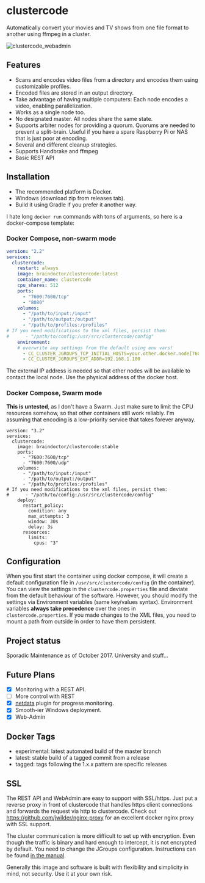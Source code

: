 # clustercode

Automatically convert your movies and TV shows from one file format to another using ffmpeg in a cluster.

![clustercode_webadmin](https://user-images.githubusercontent.com/12159026/31952107-193afa02-b8e0-11e7-9f88-8d3d20e0d84c.png)

## Features

* Scans and encodes video files from a directory and encodes them using customizable profiles.
* Encoded files are stored in an output directory.
* Take advantage of having multiple computers: Each node encodes a video, enabling parallelization.
* Works as a single node too.
* No designated master. All nodes share the same state.
* Supports arbiter nodes for providing a quorum. Quorums are needed to prevent a split-brain. Useful if you
have a spare Raspberry Pi or NAS that is just poor at encoding.
* Several and different cleanup strategies.
* Supports Handbrake and ffmpeg
* Basic REST API

## Installation

* The recommended platform is Docker.
* Windows (download zip from releases tab).
* Build it using Gradle if you prefer it another way.

I hate long `docker run` commands with tons of arguments, so here is a docker-compose template:

### Docker Compose, non-swarm mode

```yaml
version: "2.2"
services:
  clustercode:
    restart: always
    image: braindoctor/clustercode:latest
    container_name: clustercode
    cpu_shares: 512
    ports:
      - "7600:7600/tcp"
      - "8080"
    volumes:
      - "/path/to/input:/input"
      - "/path/to/output:/output"
      - "/path/to/profiles:/profiles"
# If you need modifications to the xml files, persist them:
#      - "/path/to/config:/usr/src/clustercode/config"
    environment:
    # overwrite any settings from the default using env vars!
      - CC_CLUSTER_JGROUPS_TCP_INITIAL_HOSTS=your.other.docker.node[7600],another.one[7600]
      - CC_CLUSTER_JGROUPS_EXT_ADDR=192.168.1.100
```
The external IP address is needed so that other nodes will be available to
contact the local node. Use the physical address of the docker host.

### Docker Compose, Swarm mode

**This is untested**, as I don't have a Swarm. Just make sure to limit the CPU
resources somehow, so that other containers still work reliably. I'm assuming that
encoding is a low-priority service that takes forever anyway.
```
version: "3.2"
services:
  clustercode:
    image: braindoctor/clustercode:stable
    ports:
      - "7600:7600/tcp"
      - "7600:7600/udp"
    volumes:
      - "/path/to/input:/input"
      - "/path/to/output:/output"
      - "/path/to/profiles:/profiles"
# If you need modifications to the xml files, persist them:
#      - "/path/to/config:/usr/src/clustercode/config"
    deploy:
      restart_policy:
        condition: any
        max_attempts: 3
        window: 30s
        delay: 3s
      resources:
        limits:
          cpus: "3"
```

## Configuration

When you first start the container using docker compose, it will create a default configuration
file in `/usr/src/clustercode/config` (in the container). You can view the settings in the
`clustercode.properties` file and deviate from the default behaviour of the software. However, you should
modify the settings via Environment variables (same key/values syntax). Environment variables **always take precedence**
over the ones in `clustercode.properties`. If you made changes to the XML files, you need to mount a path from outside
in order to have them persistent.

## Project status

Sporadic Maintenance as of October 2017. University and stuff...

## Future Plans

- [x] Monitoring with a REST API.
- [ ] More control with REST
- [x] [netdata](https://my-netdata.io/) plugin for progress monitoring.
- [x] Smooth-ier Windows deployment.
- [x] Web-Admin

## Docker Tags

* experimental: latest automated build of the master branch
* latest: stable build of a tagged commit from a release
* tagged: tags following the 1.x.x pattern are specific releases

## SSL

The REST API and WebAdmin are easy to support with SSL/https. Just put a reverse proxy in front of clustercode
that handles https client connections and forwards the request via http to clustercode.
Check out https://github.com/jwilder/nginx-proxy for an excellent docker nginx proxy with SSL support.

The cluster communication is more difficult to set up with encryption. Even though the
traffic is binary and hard enough to intercept, it is not encrypted by default. You need
to change the JGroups configuration. Instructions can be found
[in the manual](http://jgroups.org/manual4/index.html#Security).

Generally this image and software is built with flexibility and simplicity in mind, not security.
Use it at your own risk.
